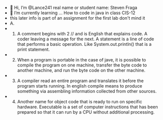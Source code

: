 - 👋 Hi, I’m @Lance241 real name or student name: Steven Fraga
- 🌱 I’m currently learning ... How to code in java in class CIS-12
- this later info is part of an assignment for the first lab don't mind it
- A.
- 1. A comment begins with 2 // and is English that explains code. A coder leaving a message for the next. A statement is a line of code that performs a basic operation. Like System.out.println() that is a print statement.
- 2. When a program is portable in the case of jave, it is possible to compile the program on one machine, transfer the byte code to another machine, and run the byte code on the other machine.
- 3. A compiler read an entire program and translates it before the program starts running. In  english compile means to produce something via assembling information collected from other sources.
- 4. Another name for object code that is ready to run on specific hardware. Executable is a set of computer instructions that has been prepared so that it can run by a CPU without additional processing.
<!---
Lance241/Lance241 is a ✨ special ✨ repository because its `README.md` (this file) appears on your GitHub profile.
You can click the Preview link to take a look at your changes.
--->
